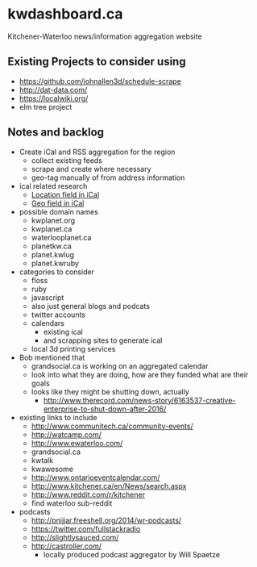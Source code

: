 # kwdashboard.ca
Kitchener-Waterloo news/information aggregation website

## Existing Projects to consider using
  - https://github.com/johnallen3d/schedule-scrape
  - http://dat-data.com/
  - https://localwiki.org/
  - elm tree project

## Notes and backlog
* Create iCal and RSS aggregation for the region
  - collect existing feeds
  - scrape and create where necessary
  - geo-tag manually of from address information
* ical related research
  - [Location field in iCal](http://tools.ietf.org/html/rfc2445#page-84)
  - [Geo field in iCal](http://tools.ietf.org/html/rfc2445#section-4.8.1.6)
* possible domain names
  - kwplanet.org
  - kwplanet.ca
  - waterlooplanet.ca
  - planetkw.ca
  - planet.kwlug
  - planet.kwruby
* categories to consider
  - floss
  - ruby
  - javascript
  - also just general blogs and podcats
  - twitter accounts
  - calendars
    * existing ical
    * and scrapping sites to generate ical
  - local 3d printing services
* Bob mentioned that
  - grandsocial.ca is working on an aggregated calendar
  - look into what they are doing, how are they funded what are their goals
  - looks like they might be shutting down, actually
    * http://www.therecord.com/news-story/6163537-creative-enterprise-to-shut-down-after-2016/
* existing links to include
  - http://www.communitech.ca/community-events/
  - http://watcamp.com/
  - http://www.ewaterloo.com/
  - grandsocial.ca
  - kwtalk
  - kwawesome
  - http://www.ontarioeventcalendar.com/
  - http://www.kitchener.ca/en/News/search.aspx
  - http://www.reddit.com/r/kitchener
  - find waterloo sub-reddit
* podcasts
  - http://pnijjar.freeshell.org/2014/wr-podcasts/
  - https://twitter.com/fullstackradio
  - http://slightlysauced.com/
  - http://castroller.com/
    * locally produced podcast aggregator by Will Spaetze
